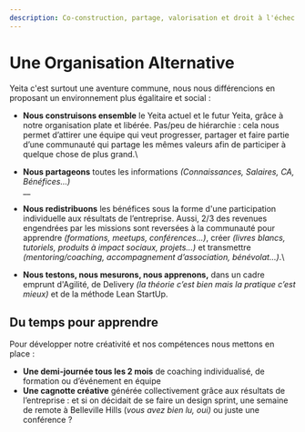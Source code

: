 ```yaml
---
description: Co-construction, partage, valorisation et droit à l'échec
---
```


# Une Organisation Alternative

Yeita c'est surtout une aventure commune, nous nous différencions en proposant un environnement plus égalitaire et social : &#x20;

* **Nous construisons ensemble** le Yeita actuel et le futur Yeita, grâce à notre organisation plate et libérée. Pas/peu de hiérarchie : cela nous permet d’attirer une équipe qui veut progresser, partager et faire partie d’une communauté qui partage les mêmes valeurs afin de participer à quelque chose de plus grand.\

* **Nous partageons** toutes les informations _(Connaissances, Salaires, CA, Bénéfices...)_ \
  __
* **Nous redistribuons** les bénéfices sous la forme d'une participation individuelle aux résultats de l’entreprise. Aussi, 2/3 des revenues engendrées par les missions sont reversées à la communauté pour apprendre _(formations, meetups, conférences...)_, créer _(livres blancs, tutoriels, produits à impact sociaux, projets...)_ et transmettre _(mentoring/coaching, accompagnement d’association, bénévolat...)_.\

* **Nous testons, nous mesurons, nous apprenons,** dans un cadre emprunt d'Agilité, de Delivery _(la théorie c’est bien mais la pratique c’est mieux)_ et de la méthode Lean StartUp.

## Du temps pour apprendre

Pour développer notre créativité et nos compétences nous mettons en place :&#x20;

* **Une demi-journée tous les 2 mois** de coaching individualisé, de formation ou d’événement en équipe\
  &#x20;
* **Une cagnotte créative** générée collectivement grâce aux résultats de l’entreprise : et si on décidait de se faire un design sprint, une semaine de remote à Belleville Hills (_vous avez bien lu, oui)_ ou juste une conférence ?&#x20;

